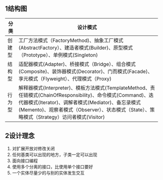 ## 1结构图

分类 | 设计模式
---|---
创建型 | 工厂方法模式（FactoryMethod)、抽象工厂模式(AbstractFactory）、建造者模式(Builder)、原型模式（Prototype）、单例模式(Singleton)
结构型 | 适配器模式(Adapter)、桥接模式（Bridge）、组合模式(Composite)、装饰器模式(Decorator)、门而模式(Facade)、享元模式（Flyweight）、代理模式（Proxy)
行为型 | 解释器模式(Interpreter)、模板方法模式(TemplateMethod、责任链模式(ChainOfResponsibility)、命令模式(Command)、迭代器模式(Iterator)、调解者模式(Mediator)、备忘录模式(Memento)、观察者模式（Observer）、状态模式（State）、策略模式（Strategy）访问者模式(Visitor)

## 2设计理念
1. 对扩展开放对修改关闭
2. 任何基类可以出现的地方，子类一定可以出现
3. 面向接口编程
4. 使用多个分离的接口，比使用单个接口要好
5. 一个实体尽量少的与别的实体发生交互

